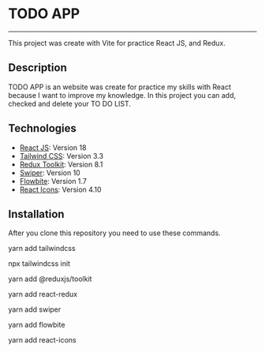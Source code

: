 # TODO APP
***
This project was create with Vite for practice React JS, and Redux.

## Description
TODO APP is an website was create for practice my skills with React because I want to improve my knowledge. In this project you can add, checked and delete your TO DO LIST.

## Technologies
* [React JS](https://react.dev/): Version 18
* [Tailwind CSS](https://tailwindcss.com/): Version 3.3 
* [Redux Toolkit](https://redux-toolkit.js.org/): Version 8.1
* [Swiper](https://redux-toolkit.js.org/): Version 10
* [Flowbite](https://flowbite.com/docs/): Version 1.7
* [React Icons](https://react-icons.github.io/react-icons): Version 4.10

## Installation
After you clone this repository you need to use these commands.

yarn add tailwindcss

npx tailwindcss init

yarn add @reduxjs/toolkit

yarn add react-redux

yarn add swiper

yarn add flowbite

yarn add react-icons


